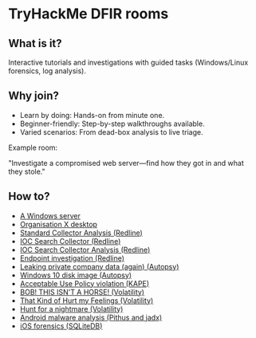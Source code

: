 # TryHackMe DFIR rooms

## What is it?

Interactive tutorials and investigations with guided tasks (Windows/Linux forensics, log analysis).

## Why join?

* Learn by doing: Hands-on from minute one.
* Beginner-friendly: Step-by-step walkthroughs available.
* Varied scenarios: From dead-box analysis to live triage.

Example room:

"Investigate a compromised web server—find how they got in and what they stole."

## How to?

* [A Windows server](server.md)
* [Organisation X desktop](desktop.md)
* [Standard Collector Analysis (Redline)](standard.md) 
* [IOC Search Collector (Redline)](ioc-collector.md)
* [IOC Search Collector Analysis (Redline)](ioc-analysis.md)
* [Endpoint investigation (Redline)](endpoint.md)
* [Leaking private company data (again) (Autopsy)](leaky.md) 
* [Windows 10 disk image (Autopsy)](windows10.md)
* [Acceptable Use Policy violation (KAPE)](policy.md)
* [BOB! THIS ISN'T A HORSE! (Volatility)](bob.md)
* [That Kind of Hurt my Feelings (Volatility)](feelings.md)
* [Hunt for a nightmare (Volatility)](nightmare.md)
* [Android malware analysis (Pithus and jadx)](android.md)
* [iOS forensics (SQLiteDB)](ios.md)
